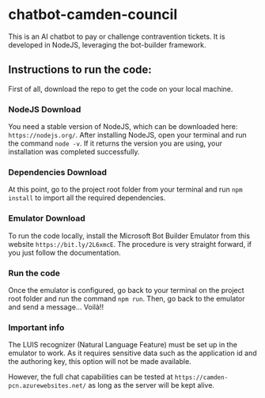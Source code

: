 # chatbot-camden-council
This is an AI chatbot to pay or challenge contravention tickets. It is developed in NodeJS, leveraging the bot-builder framework.

## Instructions to run the code:
First of all, download the repo to get the code on your local machine.

### NodeJS Download
You need a stable version of NodeJS, which can be downloaded here: ```https://nodejs.org/```.
After installing NodeJS, open your terminal and run the command ```node -v```. If it returns the version you are using, your installation was completed successfully.

### Dependencies Download
At this point, go to the project root folder from your terminal and run ```npm install``` to import all the required dependencies.

### Emulator Download
To run the code locally, install the Microsoft Bot Builder Emulator from this website ```https://bit.ly/2L6xmcE```. The procedure is very straight forward, if you just follow the documentation. 

### Run the code
Once the emulator is configured, go back to your terminal on the project root folder and run the command ```npm run```. Then, go back to the emulator and send a message... Voilà!!

### Important info
The LUIS recognizer (Natural Language Feature) must be set up in the emulator to work. As it requires sensitive data such as the application id and the authoring key, this option will not be made available.

However, the full chat capabilities can be tested at ```https://camden-pcn.azurewebsites.net/``` as long as the server will be kept alive.
